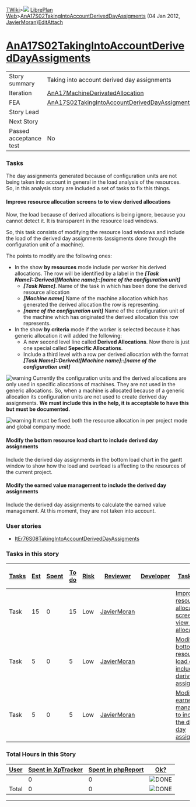[TWiki](Main_WebHome)&gt;![](/twiki/pub/TWiki/TWikiDocGraphics/web-bg-small.gif) [LibrePlan Web](LibrePlan_WebHome)&gt;[AnA17S02TakingIntoAccountDerivedDayAssigments](LibrePlan_AnA17S02TakingIntoAccountDerivedDayAssigments "Topic revision: 2 (04 Jan 2012 - 11:13:12)") (04 Jan 2012, [JavierMoran](Main_JavierMoran))[Edit](LibrePlan_AnA17S02TakingIntoAccountDerivedDayAssigments?t=1520343616 "Edit this topic text")[Attach](/twiki/bin/attach/LibrePlan/AnA17S02TakingIntoAccountDerivedDayAssigments "Attach an image or document to this topic")  

 [AnA17S02TakingIntoAccountDerivedDayAssigments](LibrePlan_AnA17S02TakingIntoAccountDerivedDayAssigments)
=========================================================================================================

|                        |                                                                                                          |
|------------------------|----------------------------------------------------------------------------------------------------------|
| Story summary          | Taking into account derived day assignments                                                              |
| Iteration              | [AnA17MachineDerivatedAllocation](LibrePlan_AnA17MachineDerivatedAllocation)                             |
| FEA                    | [AnA17S02TakingIntoAccountDerivedDayAssigments](LibrePlan_AnA17S02TakingIntoAccountDerivedDayAssigments) |
| Story Lead             |                                                                                                          |
| Next Story             |                                                                                                          |
| Passed acceptance test | No                                                                                                       |

###  Tasks

The day assignments generated because of configuration units are not being taken into account in general in the load analysis of the resources. So, in this analysis story are included a set of tasks to fix this things.

####  Improve resource allocation screens to to view derived allocations

Now, the load because of derived allocations is being ignore, because you cannot detect it. It is transparent in the resource load windows.

So, this task consists of modifying the resource load windows and include the load of the derived day assignments (assigments done through the configuration unit of a machine).

The points to modify are the following ones:

-   In the show **by resources** mode include per worker his derived allocations. The row will be identified by a label in the ***\[Task Name\]::Derived(\[Machine name\]::\[name of the configuration unit\]***
    -   ***\[Task Name\]***. Name of the task in which has been done the derived resource allocation
    -   ***\[Machine name\]*** Name of the machine allocation which has generated the derived allocation the row is representing.
    -   ***\[name of the configuration unit\]*** Name of the configuration unit of the machine which has originated the derived allocation this row represents.
-   In the show **by criteria** mode if the worker is selected because it has generic allocation it will added the following:
    -   A new second level line called **Derived Allocations**. Now there is just one special called **Sepecific Allocations**.
    -   Include a third level with a row per derived allocation with the format ***\[Task Name\]::Derived(\[Machine name\]::\[name of the configuration unit\]***

![warning](/twiki/pub/TWiki/TWikiDocGraphics/warning.gif) Currently the configuration units and the derived allocations are only used in specific allocations of machines. They are not used in the generic allocations. So, when a machine is allocated because of a generic allocation its configuration units are not used to create derived day assignments. **We must include this in the help, it is acceptable to have this but must be documented.**

![warning](/twiki/pub/TWiki/TWikiDocGraphics/warning.gif) It must be fixed both the resource allocation in per project mode and global company mode.

####  Modify the bottom resource load chart to include derived day assignments

Include the derived day assignments in the bottom load chart in the gantt window to show how the load and overload is affecting to the resources of the current project.

####  Modify the earned value management to include the derived day assignments

Include the derived day assignments to calculate the earned value management. At this moment, they are not taken into account.

###  User stories

-   [ItEr76S08TakingIntoAccountDerivedDayAssigments](LibrePlan_ItEr76S08TakingIntoAccountDerivedDayAssigments)

###  Tasks in this story

| [Tasks](LibrePlan_AnA17S02TakingIntoAccountDerivedDayAssigments?sortcol=0;table=2;up=0#sorted_table "Sort by this column") | [Est](LibrePlan_AnA17S02TakingIntoAccountDerivedDayAssigments?sortcol=1;table=2;up=0#sorted_table "Sort by this column") | [Spent](LibrePlan_AnA17S02TakingIntoAccountDerivedDayAssigments?sortcol=2;table=2;up=0#sorted_table "Sort by this column") | [To do](LibrePlan_AnA17S02TakingIntoAccountDerivedDayAssigments?sortcol=3;table=2;up=0#sorted_table "Sort by this column") | [Risk](LibrePlan_AnA17S02TakingIntoAccountDerivedDayAssigments?sortcol=4;table=2;up=0#sorted_table "Sort by this column") | [Reviewer](LibrePlan_AnA17S02TakingIntoAccountDerivedDayAssigments?sortcol=5;table=2;up=0#sorted_table "Sort by this column") | [Developer](LibrePlan_AnA17S02TakingIntoAccountDerivedDayAssigments?sortcol=6;table=2;up=0#sorted_table "Sort by this column") | [Task Name](LibrePlan_AnA17S02TakingIntoAccountDerivedDayAssigments?sortcol=7;table=2;up=0#sorted_table "Sort by this column")             | [Start Date](LibrePlan_AnA17S02TakingIntoAccountDerivedDayAssigments?sortcol=8;table=2;up=0#sorted_table "Sort by this column") | [Est End Date](LibrePlan_AnA17S02TakingIntoAccountDerivedDayAssigments?sortcol=9;table=2;up=0#sorted_table "Sort by this column") | [End Date](LibrePlan_AnA17S02TakingIntoAccountDerivedDayAssigments?sortcol=10;table=2;up=0#sorted_table "Sort by this column") |
|----------------------------------------------------------------------------------------------------------------------------|--------------------------------------------------------------------------------------------------------------------------|----------------------------------------------------------------------------------------------------------------------------|----------------------------------------------------------------------------------------------------------------------------|---------------------------------------------------------------------------------------------------------------------------|-------------------------------------------------------------------------------------------------------------------------------|--------------------------------------------------------------------------------------------------------------------------------|--------------------------------------------------------------------------------------------------------------------------------------------|---------------------------------------------------------------------------------------------------------------------------------|-----------------------------------------------------------------------------------------------------------------------------------|--------------------------------------------------------------------------------------------------------------------------------|
| Task                                                                                                                       | 15                                                                                                                       | 0                                                                                                                          | 15                                                                                                                         | Low                                                                                                                       | [JavierMoran](Main_JavierMoran)                                                                                               |                                                                                                                                | [Improve resource allocation screens to to view derived allocations](LibrePlan_AnA17S02TakingIntoAccountDerivedDayAssigments#TasK1)        |                                                                                                                                 |                                                                                                                                   |                                                                                                                                |
| Task                                                                                                                       | 5                                                                                                                        | 0                                                                                                                          | 5                                                                                                                          | Low                                                                                                                       | [JavierMoran](Main_JavierMoran)                                                                                               |                                                                                                                                | [Modify the bottom resource load chart to include derived day assignments](LibrePlan_AnA17S02TakingIntoAccountDerivedDayAssigments#TasK2)  |                                                                                                                                 |                                                                                                                                   |                                                                                                                                |
| Task                                                                                                                       | 5                                                                                                                        | 0                                                                                                                          | 5                                                                                                                          | Low                                                                                                                       | [JavierMoran](Main_JavierMoran)                                                                                               |                                                                                                                                | [Modify the earned value management to include the derived day assignments](LibrePlan_AnA17S02TakingIntoAccountDerivedDayAssigments#TasK3) |                                                                                                                                 |                                                                                                                                   |                                                                                                                                |

###  Total Hours in this Story

| [User](LibrePlan_AnA17S02TakingIntoAccountDerivedDayAssigments?sortcol=0;table=3;up=0#sorted_table "Sort by this column") | [Spent in XpTracker](LibrePlan_AnA17S02TakingIntoAccountDerivedDayAssigments?sortcol=1;table=3;up=0#sorted_table "Sort by this column") | [Spent in phpReport](LibrePlan_AnA17S02TakingIntoAccountDerivedDayAssigments?sortcol=2;table=3;up=0#sorted_table "Sort by this column") | [Ok?](LibrePlan_AnA17S02TakingIntoAccountDerivedDayAssigments?sortcol=3;table=3;up=0#sorted_table "Sort by this column") |
|---------------------------------------------------------------------------------------------------------------------------|-----------------------------------------------------------------------------------------------------------------------------------------|-----------------------------------------------------------------------------------------------------------------------------------------|--------------------------------------------------------------------------------------------------------------------------|
|                                                                                                                           | 0                                                                                                                                       | 0                                                                                                                                       | ![DONE](/twiki/pub/TWiki/TWikiDocGraphics/choice-yes.gif "DONE")                                                         |
| Total                                                                                                                     | 0                                                                                                                                       | 0                                                                                                                                       | ![DONE](/twiki/pub/TWiki/TWikiDocGraphics/choice-yes.gif "DONE")                                                         |

------------------------------------------------------------------------
